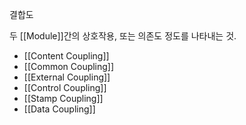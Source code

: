 결합도

두 [[Module]]간의 상호작용, 또는 의존도 정도를 나타내는 것.

- [[Content Coupling]]
- [[Common Coupling]]
- [[External Coupling]]
- [[Control Coupling]]
- [[Stamp Coupling]]
- [[Data Coupling]]
